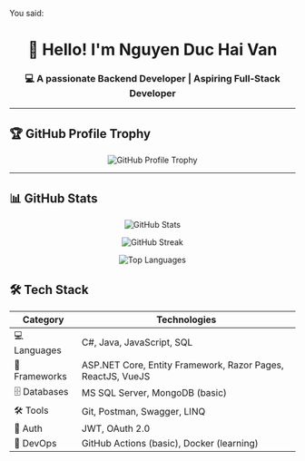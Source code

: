 You said:
<h1 align="center">👋 Hello! I'm Nguyen Duc Hai Van</h1>
<h3 align="center">💻 A passionate Backend Developer | Aspiring Full-Stack Developer</h3>



---

## 🏆 GitHub Profile Trophy

<p align="center">
  <img src="https://github-profile-trophy.vercel.app/?username=van-is-me&theme=radical" alt="GitHub Profile Trophy" />
</p>



---

## 📊 GitHub Stats

<p align="center">
  <img src="https://github-readme-stats.vercel.app/api?username=van-is-me&show_icons=true&theme=radical" alt="GitHub Stats" />
</p>

<p align="center">
  <img src="https://streak-stats.demolab.com?user=van-is-me&theme=radical" alt="GitHub Streak" />
</p>

<p align="center">
  <img src="https://github-readme-stats.vercel.app/api/top-langs/?username=van-is-me&layout=compact&theme=radical" alt="Top Languages" />
</p>

## 🛠️ Tech Stack

| Category       | Technologies                                                                 |
|----------------|-------------------------------------------------------------------------------|
| 💻 Languages    | C#, Java, JavaScript, SQL                                                    |
| 🧱 Frameworks   | ASP.NET Core, Entity Framework, Razor Pages, ReactJS, VueJS                 |
| 🗄️ Databases    | MS SQL Server, MongoDB (basic)                                               |
| 🛠️ Tools        | Git, Postman, Swagger, LINQ                                                  |
| 🔐 Auth        | JWT, OAuth 2.0                                                               |
| 🚀 DevOps      | GitHub Actions (basic), Docker (learning)                                   |
